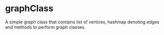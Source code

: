 # graphClass

A simple graph class that contains list of vertices, hashmap denoting edges and methods to perform graph classes.
